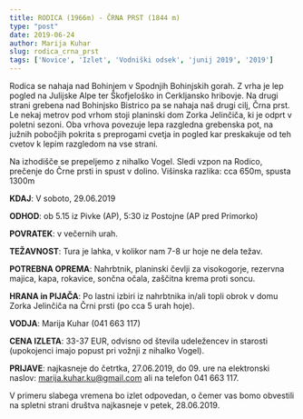 ```yaml
---
title: RODICA (1966m) - ČRNA PRST (1844 m)
type: "post"
date: 2019-06-24
author: Marija Kuhar
slug: rodica_crna_prst
tags: ['Novice', 'Izlet', 'Vodniški odsek', 'junij 2019', '2019']
---
```


Rodica se nahaja nad Bohinjem v Spodnjih Bohinjskih gorah. Z vrha je lep pogled na Julijske Alpe ter Škofjeloško in Cerkljansko hribovje. <!--more--> Na drugi strani grebena nad Bohinjsko Bistrico pa se nahaja naš drugi cilj, Črna prst. Le nekaj metrov pod vrhom stoji planinski dom Zorka Jelinčiča, ki je odprt v poletni sezoni. Oba vrhova povezuje lepa razgledna grebenska pot, na južnih pobočjih pokrita s preprogami cvetja in pogled kar preskakuje od teh cvetov k lepim razgledom na vse strani.

Na izhodišče se prepeljemo z nihalko Vogel. Sledi vzpon na Rodico, prečenje do Črne prsti in spust v dolino.
Višinska razlika:  cca 650m, spusta 1300m

**KDAJ**: V soboto, 29.06.2019

**ODHOD**: ob 5.15 iz Pivke (AP), 5:30 iz Postojne (AP pred Primorko) 

**POVRATEK**: v večernih urah.

**TEŽAVNOST**: Tura je lahka, v kolikor nam 7-8 ur hoje ne dela težav.

**POTREBNA OPREMA**: Nahrbtnik, planinski čevlji za visokogorje, rezervna majica, kapa, rokavice, sončna očala, zaščitna krema proti soncu.

**HRANA in PIJAČA**: Po lastni izbiri iz nahrbtnika in/ali topli obrok v domu Zorka Jelinčiča na Črni prsti  (po cca 5 urah hoje).

**VODJA**: Marija Kuhar (041 663 117)

**CENA IZLETA**: 33-37 EUR, odvisno od števila udeležencev in starosti (upokojenci imajo popust pri vožnji z nihalko Vogel).

**PRIJAVE**: najkasneje do četrtka, 27.06.2019, do 09. ure na elektronski naslov: marija.kuhar.ku@gmail.com ali na telefon 041 663 117.

V primeru slabega vremena bo izlet odpovedan, o čemer vas bomo obvestili na spletni strani društva najkasneje v petek, 28.06.2019.
